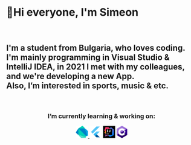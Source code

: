<!---
- 👋 Hi, I’m @3SGK3
- 👀 I’m interested in ...
- 🌱 I’m currently learning ...
- 💞️ I’m looking to collaborate on ...
- 📫 How to reach me ...


3SGK3/3SGK3 is a ✨ special ✨ repository because its `README.md` (this file) appears on your GitHub profile.
You can click the Preview link to take a look at your changes.
--->
# **👋Hi everyone, I'm Simeon**

<br>
<h2>
I'm a student from Bulgaria, who loves coding.
I'm mainly programming in Visual Studio & IntelliJ IDEA,
in 2021 I met with my colleagues, and we're developing a new App.<br> 
Also, I’m interested in sports, music & etc.
</h2>
<br>

<H3 align="center"> I’m currently learning & working on: </h3>
<p align="center"> 
<a href="https://dart.dev/" title="Dart"> <img src="icons/Dart.png" /> </a>
<a href="https://flutter.dev/" title="Flutter"> <img src="icons/Flutter.png" /></a>
<a href="https://www.jetbrains.com/idea/" title="IntelliJ IDEA"> <img src="icons/intellij.png" /></a>
<a href="http://csharp.net/" title="C#"> <img src="icons/Csharp.png" /> </a>
</p>
